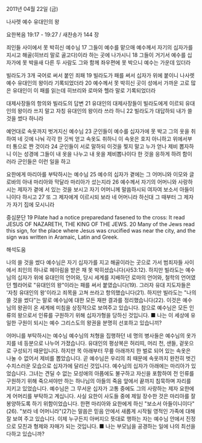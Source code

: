2011년 04월 22일 (금)

나사렛 예수 유대인의 왕



요한복음 19:17 - 19:27 / 새찬송가 144 장


죄인들 사이에서 못 박히신 예수님
17 그들이 예수를 맡으매 예수께서 자기의 십자가를 지시고 해골(히브리 말로 골고다)이라 하는 곳에 나가시니 18 그들이 거기서 예수를 십자가에 못 박을새 다른 두 사람도 그와 함께 좌우편에 못 박으니 예수는 가운데 있더라

빌라도가 3개 국어로 써서 붙인 죄패
19 빌라도가 패를 써서 십자가 위에 붙이니 나사렛 예수 유대인의 왕이라 기록되었더라 20 예수께서 못 박히신 곳이 성에서 가까운 고로 많은 유대인이 이 패를 읽는데 히브리와 로마와 헬라 말로 기록되었더라

대제사장들의 항의와 빌라도의 답변
21 유대인의 대제사장들이 빌라도에게 이르되 유대인의 왕이라 쓰지 말고 자칭 유대인의 왕이라 쓰라 하니 22 빌라도가 대답하되 내가 쓸 것을 썼다 하니라

예언대로 속옷까지 벗겨지신 예수님
23 군인들이 예수를 십자가에 못 박고 그의 옷을 취하여 네 깃에 나눠 각각 한 깃씩 얻고 속옷도 취하니 이 속옷은 호지 아니하고 위에서부터 통으로 짠 것이라 24 군인들이 서로 말하되 이것을 찢지 말고 누가 얻나 제비 뽑자하니 이는 성경에 그들이 내 옷을 나누고 내 옷을 제비뽑나이다 한 것을 응하게 하려 함이러라 군인들은 이런 일을 하고

요한에게 마리아를 부탁하시는 예수님
25 예수의 십자가 곁에는 그 어머니와 이모와 글로바의 아내 마리아와 막달라 마리아가 섰는지라 26 예수께서 자기의 어머니와 사랑하시는 제자가 곁에 서 있는 것을 보시고 자기 어머니께 말씀하시되 여자여 보소서 아들이니이다 하시고 27 또 그 제자에게 이르시되 보라 네 어머니라 하신대 그 때부터 그 제자가 자기 집에 모시니라

중심문단
19 Pilate had a notice preparedand fasened to the cross: It read JESUS OF NAZARETH, THE KING OF THE JEWS. 20 Many of the Jews read this sign, for the place where Jesus was crucified was near the city, and the sign was written in Aramaic, Latin and Greek.

해석도움





나의 쓸 것을 썼다
예수님은 자기 십자가를 지고 해골이라는 곳으로 가서 범죄자들 사이에서 죄인의 하나로 헤아림을 받은 채 못 박히셨습니다(사53:12). 하지만 빌라도는 예수님의 십자가 위에 유대인의 언어와, 당시 세계를 지배하던 로마의 언어와, 철학의 언어였던 헬라어로 "유대인의 왕"이라는 패를 써서 붙였습니다(19). 그러자 유대 지도자들은 '자칭 유대인의 왕'이라고 죄목을 고쳐 쓰라고 항의했습니다(21). 하지만 빌라도는 "나의 쓸 것을 썼다"는 말로 예수님에 대한 모든 재판 결과를 정리했습니다(22). 이것은 예수님의 왕권이 온 세계에 미침을 상징적으로 보여주고 있습니다. 참으로 예수님은 모든 인류의 왕으로서 인류를 구원하기 위해 십자가형을 당하신 것입니다.
■ 나는 이 세상에 유일한 구원이 되시는 예수 그리스도의 왕권을 분명히 선포하고 있습니끼?

어머니를 부탁하시는 예수님
예수님의 처형을 집행하던 네 명의 병사들은 예수님의 옷가지를 네 등분으로 나누어 가졌습니다. 유대인의 평상복은 허리띠, 머리 천, 샌들, 겉옷으로 구성되기 때문입니다. 하지만 목 아래부터 무릎 아래까지 한 벌로 되어 있는 속옷은 나눌 수 없어서 제비를 뽑았습니다. 곧 예수님은 우리의 죄 때문에 속옷까지 완전히 벗긴 수치스러운 모습으로 십자가에 달리신 것입니다. 예수님의 십자가 아래에는 마리아가 있었습니다. 그녀는 견딜 수 없는 모성애의 아픔에도 불구하고 자신을 포함하여 전 인류를 구원하기 위해 죽으셔야만 하는 하나님의 아들의 죽음 앞에서 끝까지 침묵하며 자리를 지키고 있었습니다. 예수님은 그 무서운 십자가 고통 중에도 그의 사랑하는 제자 요한에게 어머리를 부탁하고 계십니다. 사실 요한이 사도들 중에 제일 장수한 것은 마리아를 잘 봉양하도록 하기 위함이었습니다. 한편 마리아와 요한에게 하신 "보소서 아들이니이다"(26). "보라 네 어머니라"(27)는 말씀은 믿음 안에서 새롭게 시작될 영적인 가족에 대해 잘 보여 주고 있습니다. 이제 누구든지 아버지으 뜻대로 행하는 자는 예수님 안에서 진정으로 모친과 형제와 자매가 되는 것입니다.
■ 나는 부모님을 공경하는 일에 나의 최선을 다하고 있습니까?